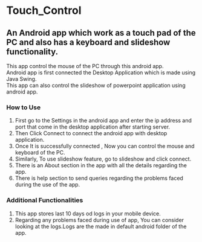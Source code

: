 # Touch_Control
## An Android app which work as a touch pad of the PC and also has a keyboard and slideshow functionality.

This app control the mouse of the PC through this android app. <br>
Android app is first connected the Desktop Application which is made using Java Swing. <br>
This app can also control the slideshow of powerpoint application using android app. <br>

### How to Use
1. First go to the Settings in the android app and enter the ip address and port that come in the desktop application after starting server.
2. Then Click Connect to connect the android app with desktop application.
3. Once It is successfully connected , Now you can control the mouse and keyboard of the PC.
4. Similarly, To use slideshow feature, go to slideshow and click connect.
5. There is an About section in the app with all the details regarding the app.
6. There is help section to send queries regarding the problems faced during the use of the app.

### Additional Functionalities
1. This app stores last 10 days od logs in your mobile device.
2. Regarding any problems faced during use of app, You can consider looking at the logs.Logs are the made in default android folder of the app.
